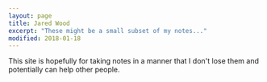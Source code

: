 ```yaml
---
layout: page
title: Jared Wood
excerpt: "These might be a small subset of my notes..."
modified: 2018-01-18
---
```


This site is hopefully for taking notes in a manner that I don't lose them and potentially can help other people.

